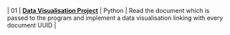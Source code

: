 |   01   | [**Data Visualisation Project**](https://github.com/Genius-gambit/42-cursus/tree/master/libft)     |               Python                |  Read the document which is passed to the program and implement a data visualisation linking with every document UUID   |